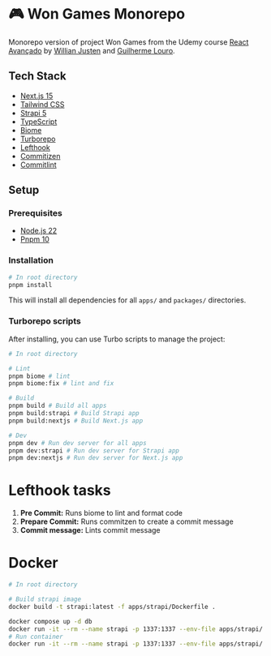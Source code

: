 # 🎮 Won Games Monorepo

Monorepo version of project Won Games from the Udemy course [React Avançado](https://www.udemy.com/course/react-avan%C3%A7ado/) by [Willian Justen](https://github.com/willianjusten) and  [Guilherme Louro](https://github.com/guilhermelouro).

## Tech Stack
- [Next.js 15](https://nextjs.org/)
- [Tailwind CSS](https://tailwindcss.com/)
- [Strapi 5](https://strapi.io/)
- [TypeScript](https://www.typescriptlang.org/)
- [Biome](https://biomejs.dev/)
- [Turborepo](https://turbo.build/)
- [Lefthook](https://github.com/evilmartians/lefthook)
- [Commitizen](https://github.com/commitizen/cz-cli)
- [Commitlint](https://commitlint.js.org/)

## Setup

### Prerequisites
- [Node.js 22](https://nodejs.org/)
- [Pnpm 10](https://pnpm.io/)

### Installation

```sh
# In root directory
pnpm install
```

This will install all dependencies for all `apps/` and `packages/` directories.

###  Turborepo scripts

After installing, you can use Turbo scripts to manage the project:

```sh
# In root directory

# Lint
pnpm biome # lint
pnpm biome:fix # lint and fix

# Build
pnpm build # Build all apps
pnpm build:strapi # Build Strapi app
pnpm build:nextjs # Build Next.js app

# Dev
pnpm dev # Run dev server for all apps
pnpm dev:strapi # Run dev server for Strapi app
pnpm dev:nextjs # Run dev server for Next.js app
```

# Lefthook tasks

1. **Pre Commit:** Runs biome to lint and format code
2. **Prepare Commit:** Runs commitzen to create a commit message
3. **Commit message:** Lints commit message

# Docker

```sh
# In root directory

# Build strapi image
docker build -t strapi:latest -f apps/strapi/Dockerfile .

docker compose up -d db
docker run -it --rm --name strapi -p 1337:1337 --env-file apps/strapi/.env --network=dev-templates_db_network strapi:latest
# Run container
docker run -it --rm --name strapi -p 1337:1337 --env-file apps/strapi/.env strapi:latest
```
